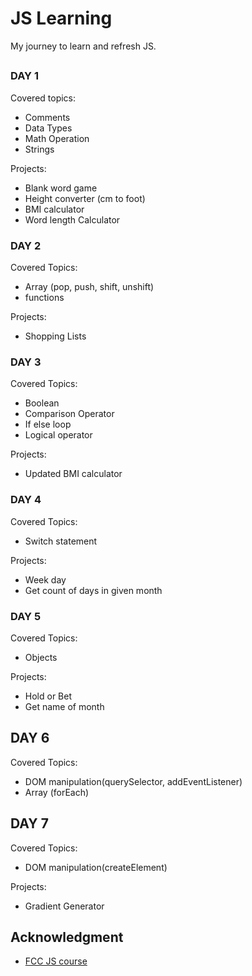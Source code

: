# JS Learning

My journey to learn and refresh JS.

## 

### DAY 1

Covered topics:
- Comments
- Data Types
- Math Operation
- Strings

Projects:
- Blank word game
- Height converter (cm to foot)
- BMI calculator
- Word length Calculator

### DAY 2

Covered Topics:
- Array (pop, push, shift, unshift)
- functions

Projects:
- Shopping Lists

### DAY 3

Covered Topics:
- Boolean 
- Comparison Operator
- If else loop
- Logical operator

Projects:
- Updated BMI calculator

### DAY 4

Covered Topics:
- Switch statement

Projects:
- Week day
- Get count of days in given month

### DAY 5

Covered Topics:
- Objects

Projects:
- Hold or Bet
- Get name of month

## DAY 6

Covered Topics:
- DOM manipulation(querySelector, addEventListener)
- Array (forEach)

## DAY 7

Covered Topics:
- DOM manipulation(createElement)

Projects:
- Gradient Generator

## Acknowledgment 

- [FCC JS course](https://www.youtube.com/watch?v=PkZNo7MFNFg)